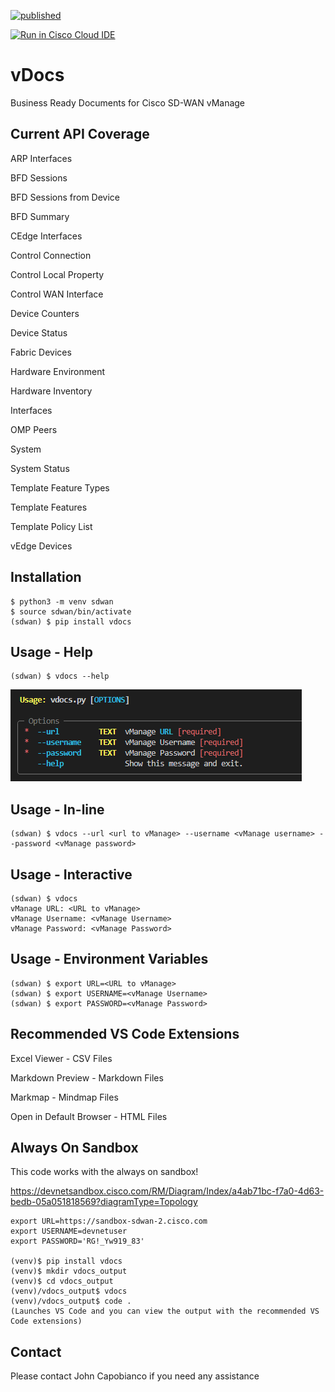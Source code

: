 [![published](https://static.production.devnetcloud.com/codeexchange/assets/images/devnet-published.svg)](https://developer.cisco.com/codeexchange/github/repo/automateyournetwork/vDocs)

[![Run in Cisco Cloud IDE](https://static.production.devnetcloud.com/codeexchange/assets/images/devnet-runable-icon.svg)](https://developer.cisco.com/devenv/?id=devenv-vscode-base&GITHUB_SOURCE_REPO=https://github.com/automateyournetwork/vDocs)

# vDocs

Business Ready Documents for Cisco SD-WAN vManage

## Current API Coverage

ARP Interfaces

BFD Sessions

BFD Sessions from Device

BFD Summary

CEdge Interfaces

Control Connection

Control Local Property

Control WAN Interface

Device Counters

Device Status

Fabric Devices

Hardware Environment

Hardware Inventory

Interfaces

OMP Peers

System

System Status

Template Feature Types

Template Features

Template Policy List

vEdge Devices

## Installation

```console
$ python3 -m venv sdwan
$ source sdwan/bin/activate
(sdwan) $ pip install vdocs
```

## Usage - Help

```console
(sdwan) $ vdocs --help
```

![vDocs Help](/images/help.png)

## Usage - In-line

```console
(sdwan) $ vdocs --url <url to vManage> --username <vManage username> --password <vManage password>
```

## Usage - Interactive

```console
(sdwan) $ vdocs
vManage URL: <URL to vManage>
vManage Username: <vManage Username>
vManage Password: <vManage Password>
```

## Usage - Environment Variables

```console
(sdwan) $ export URL=<URL to vManage>
(sdwan) $ export USERNAME=<vManage Username>
(sdwan) $ export PASSWORD=<vManage Password>
```

## Recommended VS Code Extensions

Excel Viewer - CSV Files

Markdown Preview - Markdown Files

Markmap - Mindmap Files

Open in Default Browser - HTML Files

## Always On Sandbox

This code works with the always on sandbox! 

https://devnetsandbox.cisco.com/RM/Diagram/Index/a4ab71bc-f7a0-4d63-bedb-05a051818569?diagramType=Topology

```console
export URL=https://sandbox-sdwan-2.cisco.com
export USERNAME=devnetuser
export PASSWORD='RG!_Yw919_83'

(venv)$ pip install vdocs
(venv)$ mkdir vdocs_output
(venv)$ cd vdocs_output
(venv)/vdocs_output$ vdocs
(venv)/vdocs_output$ code . 
(Launches VS Code and you can view the output with the recommended VS Code extensions)
```
## Contact

Please contact John Capobianco if you need any assistance
